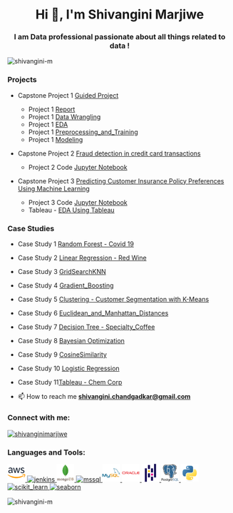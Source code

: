 <h1 align="center">Hi 👋, I'm Shivangini Marjiwe</h1>
<h3 align="center">I am Data professional passionate about all things related to data !</h3>

<p align="left"> <img src="https://komarev.com/ghpvc/?username=shivangini-m&label=Profile%20views&color=0e75b6&style=flat" alt="shivangini-m" /> </p>


<h3>Projects</h3>

- Capstone Project 1 [Guided Project](https://github.com/Shivangini-m/DataScienceGuidedCapstone/blob/master/Guided%20Capstone/Guided%20Capstone%20Project%20Presentation.pdf)
   - Project 1 [Report](https://github.com/Shivangini-m/DataScienceGuidedCapstone/blob/master/Guided%20Capstone/Guided%20Capstone%20Project%20Report.pdf)
   - Project 1 [Data Wrangling](https://github.com/Shivangini-m/DataScienceGuidedCapstone/blob/master/Notebooks/02_data_wrangling.ipynb)
   - Project 1 [EDA](https://github.com/Shivangini-m/DataScienceGuidedCapstone/blob/master/Notebooks/03_exploratory_data_analysis.ipynb)
   - Project 1 [Preprocessing_and_Training](https://github.com/Shivangini-m/DataScienceGuidedCapstone/blob/master/Notebooks/04_preprocessing_and_training.ipynb)
   - Project 1 [Modeling](https://github.com/Shivangini-m/DataScienceGuidedCapstone/blob/master/Notebooks/05_modeling.ipynb)

- Capstone Project 2 [Fraud detection in credit card transactions](https://github.com/Shivangini-m/DataScienceGuidedCapstone/blob/master/Capstone2/CapstoneTwo%20Presentation.pdf)
   - Project 2 Code [Jupyter Notebook](https://github.com/Shivangini-m/DataScienceGuidedCapstone/blob/master/Capstone2/DataWranglingCaps-2.ipynb)

     
- Capstone Project 3 [Predicting Customer Insurance Policy Preferences Using Machine Learning](https://github.com/Shivangini-m/DataScienceGuidedCapstone/blob/master/Capstone3_multiclass/Shivangini_FinalPresentation_Multiclass_Capstone3.pdf)
   - Project 3 Code [Jupyter Notebook](https://github.com/Shivangini-m/DataScienceGuidedCapstone/blob/master/Capstone3_multiclass/Capstone3_Multiclass.ipynb)
   - Tableau - [EDA Using Tableau](https://public.tableau.com/app/profile/shivangini.marjiwe/viz/Capstone3_EDA_story/Capstone3_story)

<h3>Case Studies</h3>

- Case Study 1 [Random Forest - Covid 19](https://github.com/Shivangini-m/DataScienceGuidedCapstone/blob/master/RandomForest%20Covid%20Case%20Study_06302020/RandomForest_casestudy_covid19.ipynb)
- Case Study 2 [Linear Regression - Red Wine](https://github.com/Shivangini-m/DataScienceGuidedCapstone/blob/master/11.4.1%20Case%20Study%20-%20Linear%20Regression/Springboard%20Regression%20Case%20Study%20-%20the%20Red%20Wine%20Dataset%20-%20Tier%203.ipynb)
- Case Study 3 [GridSearchKNN](https://github.com/Shivangini-m/DataScienceGuidedCapstone/blob/master/1600185186_GridSearchKNN_Case_Study/GridSearchKNN_Case_Study.ipynb)
- Case Study 4 [Gradient_Boosting](https://github.com/Shivangini-m/DataScienceGuidedCapstone/blob/master/1601612507_Gradient_Boosting_Case_Study_updated_10_01_2020/Gradient%20Boosting%20Case%20Study.ipynb)
- Case Study 5 [Clustering - Customer Segmentation with K-Means](https://github.com/Shivangini-m/DataScienceGuidedCapstone/blob/master/1602764303_Clustering_Case_Study_updated_10_15_2020/Clustering%20Case%20Study%20-%20Customer%20Segmentation%20with%20K-Means%20-%20Tier%203.ipynb)
- Case Study 6 [Euclidean_and_Manhattan_Distances](https://github.com/Shivangini-m/DataScienceGuidedCapstone/blob/master/1605005916_Euclidean_and_Manhattan_Distances_Case_Study_11102020/Euclidean_and_Manhattan_Distances_Case_Study.ipynb)
- Case Study 7 [Decision Tree - Specialty_Coffee](https://github.com/Shivangini-m/DataScienceGuidedCapstone/blob/master/1613148038_Springboard_Decision_Tree_Specialty_Coffee_Case_Study_28012021_2_/Springboard%20Decision%20Tree%20Specialty%20Coffee%20Case%20Study%20-%20Tier%203.ipynb)
- Case Study 8 [Bayesian Optimization](https://github.com/Shivangini-m/DataScienceGuidedCapstone/blob/master/18.2.6%20-%20Bayesian%20Optimization/Bayesian_optimization_case_study.ipynb)
- Case Study 9 [CosineSimilarity](https://github.com/Shivangini-m/DataScienceGuidedCapstone/blob/master/CosineSimilarityCaseStudy/Cosine_Similarity_Case_Study.ipynb)
- Case Study 10 [Logistic Regression ](https://github.com/Shivangini-m/DataScienceGuidedCapstone/blob/master/Logistic%20Regression%20Advanced%20Case%20Study%20-LU-%208_23/Logistic%20Regression%20Advanced%20Case%20Study.ipynb)
- Case Study 11[Tableau - Chem Corp](https://public.tableau.com/app/profile/shivangini.marjiwe/viz/ChemCorpCaseStudy_17426583348020/ChemCorpStory)
                

- 📫 How to reach me **shivangini.chandgadkar@gmail.com**

<h3 align="left">Connect with me:</h3>
<p align="left">
<a href="https://linkedin.com/in/shivanginimarjiwe" target="blank"><img align="center" src="https://raw.githubusercontent.com/rahuldkjain/github-profile-readme-generator/master/src/images/icons/Social/linked-in-alt.svg" alt="shivanginimarjiwe" height="30" width="40" /></a>
</p>

<h3 align="left">Languages and Tools:</h3>
<p align="left"> <a href="https://aws.amazon.com" target="_blank" rel="noreferrer"> <img src="https://raw.githubusercontent.com/devicons/devicon/master/icons/amazonwebservices/amazonwebservices-original-wordmark.svg" alt="aws" width="40" height="40"/> </a> <a href="https://www.jenkins.io" target="_blank" rel="noreferrer"> <img src="https://www.vectorlogo.zone/logos/jenkins/jenkins-icon.svg" alt="jenkins" width="40" height="40"/> </a> <a href="https://www.mongodb.com/" target="_blank" rel="noreferrer"> <img src="https://raw.githubusercontent.com/devicons/devicon/master/icons/mongodb/mongodb-original-wordmark.svg" alt="mongodb" width="40" height="40"/> </a> <a href="https://www.microsoft.com/en-us/sql-server" target="_blank" rel="noreferrer"> <img src="https://www.svgrepo.com/show/303229/microsoft-sql-server-logo.svg" alt="mssql" width="40" height="40"/> </a> <a href="https://www.mysql.com/" target="_blank" rel="noreferrer"> <img src="https://raw.githubusercontent.com/devicons/devicon/master/icons/mysql/mysql-original-wordmark.svg" alt="mysql" width="40" height="40"/> </a> <a href="https://www.oracle.com/" target="_blank" rel="noreferrer"> <img src="https://raw.githubusercontent.com/devicons/devicon/master/icons/oracle/oracle-original.svg" alt="oracle" width="40" height="40"/> </a> <a href="https://pandas.pydata.org/" target="_blank" rel="noreferrer"> <img src="https://raw.githubusercontent.com/devicons/devicon/2ae2a900d2f041da66e950e4d48052658d850630/icons/pandas/pandas-original.svg" alt="pandas" width="40" height="40"/> </a> <a href="https://www.postgresql.org" target="_blank" rel="noreferrer"> <img src="https://raw.githubusercontent.com/devicons/devicon/master/icons/postgresql/postgresql-original-wordmark.svg" alt="postgresql" width="40" height="40"/> </a> <a href="https://www.python.org" target="_blank" rel="noreferrer"> <img src="https://raw.githubusercontent.com/devicons/devicon/master/icons/python/python-original.svg" alt="python" width="40" height="40"/> </a> <a href="https://scikit-learn.org/" target="_blank" rel="noreferrer"> <img src="https://upload.wikimedia.org/wikipedia/commons/0/05/Scikit_learn_logo_small.svg" alt="scikit_learn" width="40" height="40"/> </a> <a href="https://seaborn.pydata.org/" target="_blank" rel="noreferrer"> <img src="https://seaborn.pydata.org/_images/logo-mark-lightbg.svg" alt="seaborn" width="40" height="40"/> </a> </p>
<p><img align="center" src="https://github-readme-stats.vercel.app/api/top-langs?username=shivangini-m&show_icons=true&locale=en&layout=compact" alt="shivangini-m" /></p>
